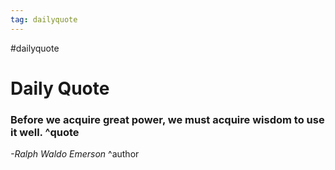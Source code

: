 ```yaml
---
tag: dailyquote
---
```


#dailyquote

# Daily Quote

### Before we acquire great power, we must acquire wisdom to use it well. ^quote
*-Ralph Waldo Emerson* ^author
